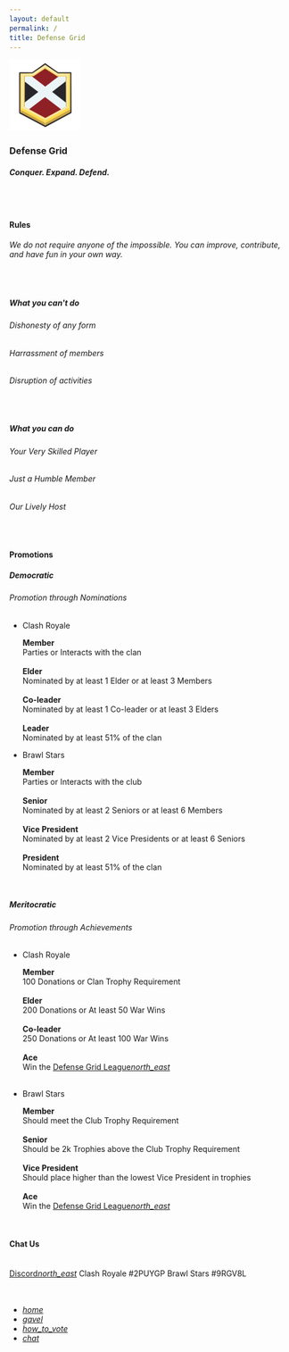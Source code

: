 ```yaml
---
layout: default
permalink: /
title: Defense Grid
---
```


<div class="row">
  <div id="home" class="section scrollspy center-align bg-dark-gray-upper">
    <img class="header-img responsive-img" id="logo" src="/assets/img/logo.png"/>
    <h3 class="logo-text">Defense Grid</h3>
    <h5 class="logo-sub-text">Conquer. Expand. Defend.</h5>
    <br>
    <br>
  </div>
  <div class="container">
  <div class="col s12 m12 l12">
    <div id="rules" class="section scrollspy">
      <h4 class="center-align">Rules</h4>
      <div class="row">
        <div class="col s10 offset-s1 center-align">
          <h6>We do not require anyone of the impossible. You can improve, contribute, and have fun in your own way.</h6>
          <br>
        </div>
        <div class="col s12 m6 l4 offset-l2 center-align">
          <h5>What you can't do</h5>
          <h6>Dishonesty of any form</h6>
          <h6>Harrassment of members</h6>
          <h6>Disruption of activities</h6><br>
        </div>
        <div class="col s12 m6 l4 center-align">
          <h5>What you can do</h5>
          <h6>Your Very Skilled Player</h6>
          <h6>Just a Humble Member</h6>
          <h6>Our Lively Host</h6>
        </div>
      </div>
    </div>
    <div id="nominations" class="section scrollspy">
      <div class="divider thin-gray-shadow full-width"></div>
      <br>
      <h4 class="center-align">Promotions</h4>
        <div class="row">
          <div class="col s12 m10 offset-m1 l6 center-align">
            <h5>Democratic</h5>
            <h6>Promotion through Nominations</h6>
            <ul class="collapsible">
              <li>
                <div class="collapsible-header center-header">Clash Royale</div>
                <div class="collapsible-body">
                  <p>
                    <b>Member</b><br>
                    Parties or Interacts with the clan<br><br>
                    <b>Elder</b><br>
                    Nominated by at least 1 Elder or at least 3 Members<br><br>
                    <b>Co-leader</b><br>
                    Nominated by at least 1 Co-leader or at least 3 Elders<br><br>
                    <b>Leader</b><br>
                    Nominated by at least 51% of the clan<br>
                  </p>
                </div>
              </li>
              <li>
                <div class="collapsible-header center-header">Brawl Stars</div>
                <div class="collapsible-body">
                  <p>
                    <b>Member</b><br>
                    Parties or Interacts with the club<br><br>
                    <b>Senior</b><br>
                    Nominated by at least 2 Seniors or at least 6 Members<br><br>
                    <b>Vice President</b><br>
                    Nominated by at least 2 Vice Presidents or at least 6 Seniors<br><br>
                    <b>President</b><br>
                    Nominated by at least 51% of the clan<br>
                  </p>
                </div>
              </li>
            </ul>
            <br>
          </div>
          <div class="col s12 m10 offset-m1 l6 center-align">
            <h5>Meritocratic</h5>
            <h6>Promotion through Achievements</h6>
            <ul class="collapsible">
              <li>
                <div class="collapsible-header center-header">Clash Royale</div>
                <div class="collapsible-body">
                  <p>
                    <b>Member</b><br>
                    100 Donations or Clan Trophy Requirement<br><br>
                    <b>Elder</b><br>
                    200 Donations or At least 50 War Wins<br><br>
                    <b>Co-leader</b><br>
                    250 Donations or At least 100 War Wins<br><br>
                    <b>Ace</b><br>
                    Win the <a href="{{site.url}}/dgl">Defense Grid League<i class="material-icons tiny">north_east</i></a><br><br>
                  </p>
                </div>
              </li>
              <li>
                <div class="collapsible-header center-header">Brawl Stars</div>
                <div class="collapsible-body">
                  <p>
                    <b>Member</b><br>
                    Should meet the Club Trophy Requirement<br><br>
                    <b>Senior</b><br>
                    Should be 2k Trophies above the Club Trophy Requirement<br><br>
                    <b>Vice President</b><br>
                    Should place higher than the lowest Vice President in trophies<br><br>
                    <b>Ace</b><br>
                    Win the <a href="{{site.url}}/dgl">Defense Grid League<i class="material-icons tiny">north_east</i></a><br>
                  </p>
                </div>
              </li>
            </ul>
          </div>
        </div>
      </div>
      <div id="chat" class="section scrollspy">
        <div class="divider thin-gray-shadow full-width"></div>
        <br>
        <h4 class="center-align">Chat Us</h4>
        <br>
        <div class="row">
          <div class="col s12 m10 offset-m1 l6 offset-l3 center-align">
            <div class="collection center-align">
              <a href="https://discordapp.com/invite/DGnjSqv" class="collection-item">Discord<i class="material-icons tiny">north_east</i></a>
              <a class="collection-item">Clash Royale #2PUYGP</a>
              <a class="collection-item">Brawl Stars #9RGV8L</a>
            </div>
          </div>
        </div>
        <br>
        <br>
      </div>
    </div>
  </div>

  <div class="row">
    <div class="col m2 l4 hide-on-small-only"></div>
    <div class="col s12 m10 l8">
      <div class="toc-wrapper pinned" style="bottom:5%;right:5%;">
        <ul class="section table-of-contents toc-pinned">
          <li><a href="#home"><i class="material-icons md-dark">home</i></a></li>
          <li><a href="#rules"><i class="material-icons md-dark">gavel</i></a></li>
          <li><a href="#nominations"><i class="material-icons md-dark">how_to_vote</i></a></li>
          <li><a href="#chat"><i class="material-icons md-dark">chat</i></a></li>
        </ul>
      </div>
    </div>
  </div>
</div>

<script>
    document.addEventListener('DOMContentLoaded', function() {
    var elems = document.querySelectorAll('.scrollspy');
    var options = {};
    var instances = M.ScrollSpy.init(elems, options);
    });

    document.addEventListener('DOMContentLoaded', function() {
    var elems = document.querySelectorAll('.collapsible');
    var options = {};
    var instances = M.Collapsible.init(elems, options);
    });
</script>
